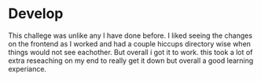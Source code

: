 # Develop
This challege was unlike any I have done before. I liked seeing the changes on the frontend as I worked and had a couple hiccups directory wise when things would not see eachother. But overall i got it to work. this took a lot of extra reseaching on my end to really get it down but overall a good learning experiance. 